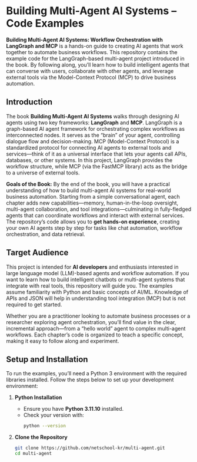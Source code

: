 # Building Multi-Agent AI Systems – Code Examples

**Building Multi-Agent AI Systems: Workflow Orchestration with LangGraph and MCP** is a hands-on guide to creating AI agents that work together to automate business workflows. This repository contains the example code for the LangGraph-based multi-agent project introduced in the book. By following along, you’ll learn how to build intelligent agents that can converse with users, collaborate with other agents, and leverage external tools via the Model-Context Protocol (MCP) to drive business automation.

## Introduction

The book **Building Multi-Agent AI Systems** walks through designing AI agents using two key frameworks: **LangGraph** and **MCP**. LangGraph is a graph-based AI agent framework for orchestrating complex workflows as interconnected nodes. It serves as the “brain” of your agent, controlling dialogue flow and decision-making. MCP (Model-Context Protocol) is a standardized protocol for connecting AI agents to external tools and services—think of it as a universal interface that lets your agents call APIs, databases, or other systems. In this project, LangGraph provides the workflow structure, while MCP (via the FastMCP library) acts as the bridge to a universe of external tools.

**Goals of the Book:** By the end of the book, you will have a practical understanding of how to build multi-agent AI systems for real-world business automation. Starting from a simple conversational agent, each chapter adds new capabilities—memory, human-in-the-loop oversight, multi-agent collaboration, and tool integrations—culminating in fully-fledged agents that can coordinate workflows and interact with external services. The repository’s code allows you to **get hands-on experience**, creating your own AI agents step by step for tasks like chat automation, workflow orchestration, and data retrieval.

## Target Audience

This project is intended for **AI developers** and enthusiasts interested in large language model (LLM)-based agents and workflow automation. If you want to learn how to build intelligent chatbots or multi-agent systems that integrate with real tools, this repository will guide you. The examples assume familiarity with Python and basic concepts of AI/ML. Knowledge of APIs and JSON will help in understanding tool integration (MCP) but is not required to get started.

Whether you are a practitioner looking to automate business processes or a researcher exploring agent orchestration, you’ll find value in the clear, incremental approach—from a “hello world” agent to complex multi-agent workflows. Each chapter’s code is organized to teach a specific concept, making it easy to follow along and experiment.

## Setup and Installation

To run the examples, you’ll need a Python 3 environment with the required libraries installed. Follow the steps below to set up your development environment:

1. **Python Installation**  
   - Ensure you have **Python 3.11.10** installed.  
   - Check your version with:
     ```bash
     python --version
     ```

2. **Clone the Repository**  
   ```bash
   git clone https://github.com/netschool-kr/multi-agent.git
   cd multi-agent
